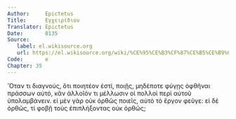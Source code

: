 ```yaml
---
Author:     Epictetus  
Title:      Εγχειρίδιον  
Translator: Epictetus  
Date:       0135  
Source:
   label: el.wikisource.org
   url: https://el.wikisource.org/wiki/%CE%95%CE%B3%CF%87%CE%B5%CE%B9%CF%81%CE%AF%CE%B4%CE%B9%CE%BF%CE%BD 
Code:       e  
Chapter: 35
---
```


Ὅταν τι διαγνούς, ὅτι ποιητέον ἐστί, ποιῇς, μηδέποτε φύγῃς ὀφθῆναι πράσσων
αὐτό, κἂν ἀλλοῖόν τι μέλλωσιν οἱ πολλοὶ περὶ αὐτοῦ ὑπολαμβάνειν. εἰ μὲν γὰρ οὐκ
ὀρθῶς ποιεῖς, αὐτὸ τὸ ἔργον φεῦγε: εἰ δὲ ὀρθῶς, τί φοβῇ τοὺς ἐπιπλήξοντας οὐκ
ὀρθῶς;


